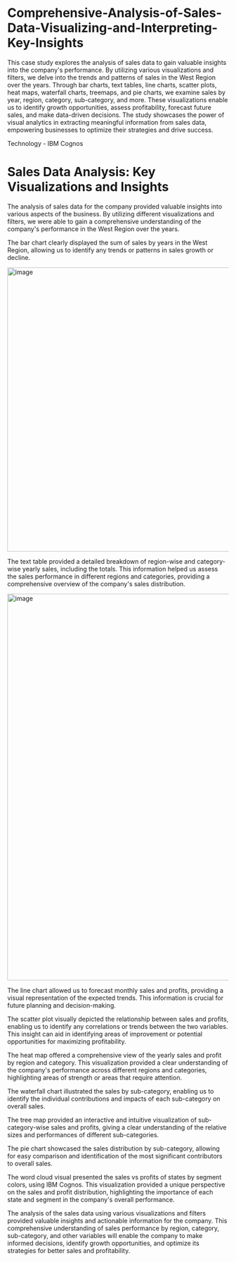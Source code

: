 # Comprehensive-Analysis-of-Sales-Data-Visualizing-and-Interpreting-Key-Insights
This case study explores the analysis of sales data to gain valuable insights into the company's performance. By utilizing various visualizations and filters, we delve into the trends and patterns of sales in the West Region over the years. Through bar charts, text tables, line charts, scatter plots, heat maps, waterfall charts, treemaps, and pie charts, we examine sales by year, region, category, sub-category, and more. These visualizations enable us to identify growth opportunities, assess profitability, forecast future sales, and make data-driven decisions. The study showcases the power of visual analytics in extracting meaningful information from sales data, empowering businesses to optimize their strategies and drive success.

Technology - IBM Cognos

# Sales Data Analysis: Key Visualizations and Insights
The analysis of sales data for the company provided valuable insights into various aspects of the business. By utilizing different visualizations and filters, we were able to gain a comprehensive understanding of the company's performance in the West Region over the years.

The bar chart clearly displayed the sum of sales by years in the West Region, allowing us to identify any trends or patterns in sales growth or decline.

<img width="645" alt="image" src="https://github.com/HarshChandravanshi/Comprehensive-Analysis-of-Sales-Data-Visualizing-and-Interpreting-Key-Insights/assets/90752233/437e8f01-d29a-4ff1-b016-ca018efa3e05">


The text table provided a detailed breakdown of region-wise and category-wise yearly sales, including the totals. This information helped us assess the sales performance in different regions and categories, providing a comprehensive overview of the company's sales distribution.

<img width="878" alt="image" src="https://github.com/HarshChandravanshi/Comprehensive-Analysis-of-Sales-Data-Visualizing-and-Interpreting-Key-Insights/assets/90752233/881acb88-4870-4bf6-914c-d04fe76938c3">


The line chart allowed us to forecast monthly sales and profits, providing a visual representation of the expected trends. This information is crucial for future planning and decision-making.

The scatter plot visually depicted the relationship between sales and profits, enabling us to identify any correlations or trends between the two variables. This insight can aid in identifying areas of improvement or potential opportunities for maximizing profitability.

The heat map offered a comprehensive view of the yearly sales and profit by region and category. This visualization provided a clear understanding of the company's performance across different regions and categories, highlighting areas of strength or areas that require attention.

The waterfall chart illustrated the sales by sub-category, enabling us to identify the individual contributions and impacts of each sub-category on overall sales.

The tree map provided an interactive and intuitive visualization of sub-category-wise sales and profits, giving a clear understanding of the relative sizes and performances of different sub-categories.

The pie chart showcased the sales distribution by sub-category, allowing for easy comparison and identification of the most significant contributors to overall sales.

The word cloud visual presented the sales vs profits of states by segment colors, using IBM Cognos. This visualization provided a unique perspective on the sales and profit distribution, highlighting the importance of each state and segment in the company's overall performance.

The analysis of the sales data using various visualizations and filters provided valuable insights and actionable information for the company. This comprehensive understanding of sales performance by region, category, sub-category, and other variables will enable the company to make informed decisions, identify growth opportunities, and optimize its strategies for better sales and profitability.
